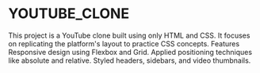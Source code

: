 # YOUTUBE_CLONE
This project is a YouTube clone built using only HTML and CSS. It focuses on replicating the platform's layout to practice CSS concepts.  Features Responsive design using Flexbox and Grid. Applied positioning techniques like absolute and relative. Styled headers, sidebars, and video thumbnails.
